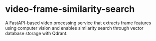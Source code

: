 # video-frame-similarity-search
A FastAPI-based video processing service that extracts frame features using computer vision and enables similarity search through vector database storage with Qdrant.

